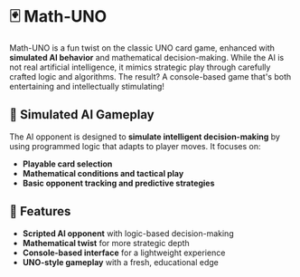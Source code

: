 # 🃏 Math-UNO

Math-UNO is a fun twist on the classic UNO card game, enhanced with **simulated AI behavior** and mathematical decision-making. While the AI is not real artificial intelligence, it mimics strategic play through carefully crafted logic and algorithms. The result? A console-based game that's both entertaining and intellectually stimulating!

## 🤖 Simulated AI Gameplay

The AI opponent is designed to **simulate intelligent decision-making** by using programmed logic that adapts to player moves. It focuses on:

- **Playable card selection**
- **Mathematical conditions and tactical play**
- **Basic opponent tracking and predictive strategies**

## 🔹 Features

- **Scripted AI opponent** with logic-based decision-making
- **Mathematical twist** for more strategic depth
- **Console-based interface** for a lightweight experience
- **UNO-style gameplay** with a fresh, educational edge
